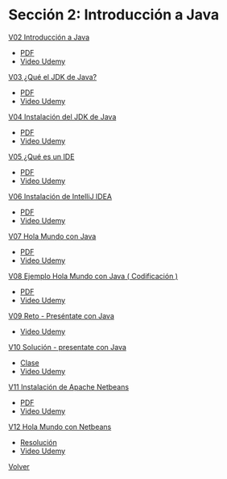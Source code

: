 # Sección 2: Introducción a Java

[V02 Introducción a Java ]()
* [ PDF ](V02_Introduccion_a_Java/Docs/01-01-00-IntroduccionJava-UJ.pdf)
* [ Video Udemy ](https://www.udemy.com/course/universidad-java-especialista-en-java-desde-cero-a-master/learn/lecture/44759355#overview)

[V03 ¿Qué el JDK de Java?]()
* [ PDF ](V03_Que_es_el_JDK_de_Java/Docs/01-02-00-JDKJava-UJ.pdf)
* [ Video Udemy ](https://www.udemy.com/course/universidad-java-especialista-en-java-desde-cero-a-master/learn/lecture/44759387#overview)

[V04 Instalación del JDK de Java]()
* [ PDF ](V04_Instalacion_del_JDK_de_Java/Docs/01-03-00-InstalacionJDK-UJ.pdf)
* [ Video Udemy ](https://www.udemy.com/course/universidad-java-especialista-en-java-desde-cero-a-master/learn/lecture/44759439#overview)

[V05 ¿Qué es un IDE]()
* [ PDF ](V05_Que_es_un_IDE/Docs/01-04-00-IDE-Java-UJ.pdf)
* [ Video Udemy ](https://www.udemy.com/course/universidad-java-especialista-en-java-desde-cero-a-master/learn/lecture/44759473#overview)

[V06 Instalación de IntelliJ IDEA]()
* [ PDF ](V06_Instalacion_de_IntelliJ_IDEA/Docs/01-05-00-InstalacionIntelliJ-UJ.pdf)
* [ Video Udemy ](https://www.udemy.com/course/universidad-java-especialista-en-java-desde-cero-a-master/learn/lecture/44759589#overview)

[V07 Hola Mundo con Java]()
* [ PDF ](V07_Hola_Mundo_con_Java/Docs/01-06-00-HolaMundoJava-UJ.pdf)
* [ Video Udemy ](https://www.udemy.com/course/universidad-java-especialista-en-java-desde-cero-a-master/learn/lecture/44759597#overview)

[V08 Ejemplo Hola Mundo con Java \( Codificación \)](V08_Hola_Mundo_con_Java_Codificacion/HolaMundo)
* [ PDF ](V08_Hola_Mundo_con_Java_Codificacion/Docs/01-07-00-EjemploHolaMundoIntelliJ-UJ.java)
* [ Video Udemy ](https://www.udemy.com/course/universidad-java-especialista-en-java-desde-cero-a-master/learn/lecture/44759611#overview)

[V09 Reto - Preséntate con Java](V09_Reto_Presentate_con_Java)
* [ Video Udemy ](https://www.udemy.com/course/universidad-java-especialista-en-java-desde-cero-a-master/learn/lecture/44759631#overview)

[V10 Solución - presentate con Java]()
* [ Clase ](V10_Solucion_Presentate_con_Java/Docs/01-09-00-Solucion-Presentate-UJ.java)
* [ Video Udemy ](https://www.udemy.com/course/universidad-java-especialista-en-java-desde-cero-a-master/learn/lecture/44759637#overview)

[V11 Instalación de Apache Netbeans]()
* [ PDF ](V11_Instalacion_de_Apache_Netbeans/Docs/01-10-00-InstalacionApacheNetbeans-UJ.pdf)
* [ Video Udemy ](https://www.udemy.com/course/universidad-java-especialista-en-java-desde-cero-a-master/learn/lecture/44759645#overview)

[V12 Hola Mundo con Netbeans]()
* [ Resolución ](V12_Hola_Mundo_con_Netbeans/Docs/01-11-00-HolaMundoNetbeans-UJ.java)
* [ Video Udemy ](https://www.udemy.com/course/universidad-java-especialista-en-java-desde-cero-a-master/learn/lecture/44759651#overview)

[Volver](../)